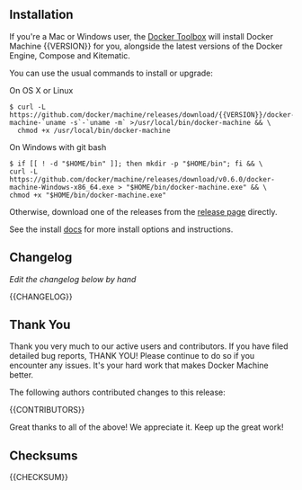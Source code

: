 ## Installation

If you're a Mac or Windows user, the [Docker Toolbox](https://www.docker.com/docker-toolbox) will install Docker Machine {{VERSION}} for you, alongside the latest versions of the Docker Engine, Compose and Kitematic.

You can use the usual commands to install or upgrade:

On OS X or Linux
```console
$ curl -L https://github.com/docker/machine/releases/download/{{VERSION}}/docker-machine-`uname -s`-`uname -m` >/usr/local/bin/docker-machine && \
  chmod +x /usr/local/bin/docker-machine
```
On Windows with git bash
```console
$ if [[ ! -d "$HOME/bin" ]]; then mkdir -p "$HOME/bin"; fi && \
curl -L https://github.com/docker/machine/releases/download/v0.6.0/docker-machine-Windows-x86_64.exe > "$HOME/bin/docker-machine.exe" && \
chmod +x "$HOME/bin/docker-machine.exe"
```

Otherwise, download one of the releases from the [release page](https://github.com/docker/machine/releases/) directly.

See the install [docs](https://docs.docker.com/machine/install-machine/) for more install options and instructions.

## Changelog

*Edit the changelog below by hand*

{{CHANGELOG}}

## Thank You

Thank you very much to our active users and contributors. If you have filed detailed bug reports, THANK YOU!
Please continue to do so if you encounter any issues. It's your hard work that makes Docker Machine better.

The following authors contributed changes to this release:

{{CONTRIBUTORS}}

Great thanks to all of the above! We appreciate it. Keep up the great work!

## Checksums

{{CHECKSUM}}

